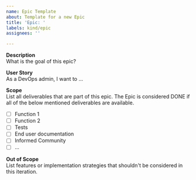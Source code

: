 ```yaml
---
name: Epic Template
about: Template for a new Epic
title: 'Epic: '
labels: kind/epic
assignees: ''

---
```


**Description**  
What is the goal of this epic?

**User Story**  
As a DevOps admin, I want to ...

**Scope**  
List all deliverables that are part of this epic. The Epic is considered DONE if all of the below mentioned deliverables are available.
- [ ] Function 1
- [ ] Function 2
- [ ] Tests
- [ ] End user documentation
- [ ] Informed Community
- [ ] ...

**Out of Scope**  
List features or implementation strategies that shouldn't be considered in this iteration.

